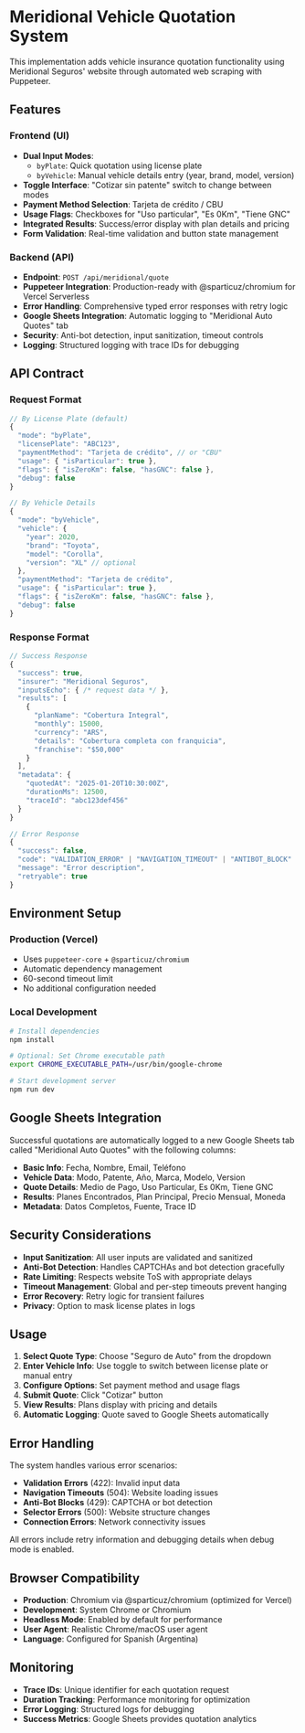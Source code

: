 # Meridional Vehicle Quotation System

This implementation adds vehicle insurance quotation functionality using Meridional Seguros' website through automated web scraping with Puppeteer.

## Features

### Frontend (UI)
- **Dual Input Modes**: 
  - `byPlate`: Quick quotation using license plate
  - `byVehicle`: Manual vehicle details entry (year, brand, model, version)
- **Toggle Interface**: "Cotizar sin patente" switch to change between modes
- **Payment Method Selection**: Tarjeta de crédito / CBU
- **Usage Flags**: Checkboxes for "Uso particular", "Es 0Km", "Tiene GNC"
- **Integrated Results**: Success/error display with plan details and pricing
- **Form Validation**: Real-time validation and button state management

### Backend (API)
- **Endpoint**: `POST /api/meridional/quote`
- **Puppeteer Integration**: Production-ready with @sparticuz/chromium for Vercel Serverless
- **Error Handling**: Comprehensive typed error responses with retry logic
- **Google Sheets Integration**: Automatic logging to "Meridional Auto Quotes" tab
- **Security**: Anti-bot detection, input sanitization, timeout controls
- **Logging**: Structured logging with trace IDs for debugging

## API Contract

### Request Format
```typescript
// By License Plate (default)
{
  "mode": "byPlate",
  "licensePlate": "ABC123",
  "paymentMethod": "Tarjeta de crédito", // or "CBU"
  "usage": { "isParticular": true },
  "flags": { "isZeroKm": false, "hasGNC": false },
  "debug": false
}

// By Vehicle Details
{
  "mode": "byVehicle", 
  "vehicle": {
    "year": 2020,
    "brand": "Toyota",
    "model": "Corolla",
    "version": "XL" // optional
  },
  "paymentMethod": "Tarjeta de crédito",
  "usage": { "isParticular": true },
  "flags": { "isZeroKm": false, "hasGNC": false },
  "debug": false
}
```

### Response Format
```typescript
// Success Response
{
  "success": true,
  "insurer": "Meridional Seguros",
  "inputsEcho": { /* request data */ },
  "results": [
    {
      "planName": "Cobertura Integral",
      "monthly": 15000,
      "currency": "ARS",
      "details": "Cobertura completa con franquicia",
      "franchise": "$50,000"
    }
  ],
  "metadata": {
    "quotedAt": "2025-01-20T10:30:00Z",
    "durationMs": 12500,
    "traceId": "abc123def456"
  }
}

// Error Response
{
  "success": false,
  "code": "VALIDATION_ERROR" | "NAVIGATION_TIMEOUT" | "ANTIBOT_BLOCK" | "SELECTOR_NOT_FOUND" | "UNEXPECTED",
  "message": "Error description",
  "retryable": true
}
```

## Environment Setup

### Production (Vercel)
- Uses `puppeteer-core` + `@sparticuz/chromium`
- Automatic dependency management
- 60-second timeout limit
- No additional configuration needed

### Local Development
```bash
# Install dependencies
npm install

# Optional: Set Chrome executable path
export CHROME_EXECUTABLE_PATH=/usr/bin/google-chrome

# Start development server
npm run dev
```

## Google Sheets Integration

Successful quotations are automatically logged to a new Google Sheets tab called "Meridional Auto Quotes" with the following columns:

- **Basic Info**: Fecha, Nombre, Email, Teléfono
- **Vehicle Data**: Modo, Patente, Año, Marca, Modelo, Version
- **Quote Details**: Medio de Pago, Uso Particular, Es 0Km, Tiene GNC
- **Results**: Planes Encontrados, Plan Principal, Precio Mensual, Moneda
- **Metadata**: Datos Completos, Fuente, Trace ID

## Security Considerations

- **Input Sanitization**: All user inputs are validated and sanitized
- **Anti-Bot Detection**: Handles CAPTCHAs and bot detection gracefully
- **Rate Limiting**: Respects website ToS with appropriate delays
- **Timeout Management**: Global and per-step timeouts prevent hanging
- **Error Recovery**: Retry logic for transient failures
- **Privacy**: Option to mask license plates in logs

## Usage

1. **Select Quote Type**: Choose "Seguro de Auto" from the dropdown
2. **Enter Vehicle Info**: Use toggle to switch between license plate or manual entry
3. **Configure Options**: Set payment method and usage flags
4. **Submit Quote**: Click "Cotizar" button
5. **View Results**: Plans display with pricing and details
6. **Automatic Logging**: Quote saved to Google Sheets automatically

## Error Handling

The system handles various error scenarios:
- **Validation Errors** (422): Invalid input data
- **Navigation Timeouts** (504): Website loading issues
- **Anti-Bot Blocks** (429): CAPTCHA or bot detection
- **Selector Errors** (500): Website structure changes
- **Connection Errors**: Network connectivity issues

All errors include retry information and debugging details when debug mode is enabled.

## Browser Compatibility

- **Production**: Chromium via @sparticuz/chromium (optimized for Vercel)
- **Development**: System Chrome or Chromium
- **Headless Mode**: Enabled by default for performance
- **User Agent**: Realistic Chrome/macOS user agent
- **Language**: Configured for Spanish (Argentina)

## Monitoring

- **Trace IDs**: Unique identifier for each quotation request
- **Duration Tracking**: Performance monitoring for optimization
- **Error Logging**: Structured logs for debugging
- **Success Metrics**: Google Sheets provides quotation analytics